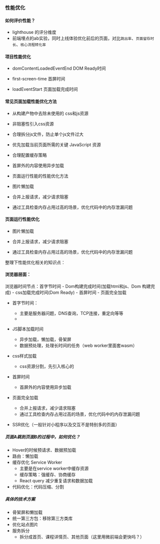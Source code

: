 
### 性能优化
#### 如何评价性能？

- lighthouse 的评分维度
- 前端埋点的ab实验，同时上线体验优化前后的页面，对比`跳出率`、`页面留存时长`、`核心流程转化率`

#### 项目性能优化

- domContentLoadedEventEnd DOM Ready时间

- first-screen-time 首屏时间

- loadEventStart 页面加载完成时间

#### 常见页面加载性能优化方法

- 从构建产物中去除未使用的 css和js资源

- 非阻塞性引入css资源

- 合理拆分js文件，防止单个js文件过大

- 优先加载当前页面所需的关键 JavaScript 资源

- 合理配置缓存策略

- 首屏外的内容使用异步加载

- 页面运行性能的性能优化方法

- 图片懒加载

- 合并上报请求，减少请求阻塞

- 通过工具检查内存占用过高的场景，优化代码中的内存泄漏问题

#### 页面运行性能优化

- 图片懒加载

- 合并上报请求，减少请求阻塞

- 通过工具检查内存占用过高的场景，优化代码中的内存泄漏问题



整理下性能优化相关的知识点：

#### 浏览器层面：

浏览器时间节点：首字节时间 - Dom构建完成时间(加载html和js、Dom 构建完成) - css加载完成时间(Dom Ready) - 首屏时间 - 页面完全加载
- 首字节时间：
    - 主要是服务器问题，DNS查询，TCP连接，重定向等等
    - 
- JS脚本加载时间
    - 异步加载，懒加载，骨架屏
    - 数据预处理，处理长时间的任务（web worker里面套wasm）
- css样式加载
    - css资源分割，先引入核心的
- 首屏时间
    - 首屏外的内容使用异步加载
- 页面完全加载
    - 合并上报请求，减少请求阻塞
    - 通过工具检查内存占用过高的场景，优化代码中的内存泄漏问题

- SSR优化（一般针对小程序以及交互不是特别多的页面）

##### 页面A跳到页面B的过程中，如何优化？
- Hover的时候预请求、数据预加载
- 路由：懒加载
- 缓存优化 Service Worker
    - 主要是在service worker中缓存资源
    - 缓存策略：强缓存、协商缓存
    - React query 减少重复请求和数据加载
- 代码优化：代码压缩、分割

##### 具体的技术方案
- 骨架屏和懒加载
- 统一第三方包：移除第三方类库
- 优化站点图片
- 服务拆分
    - 拆分成首页、课程详情页、其他页面（这里用微前端会更快吗？）
